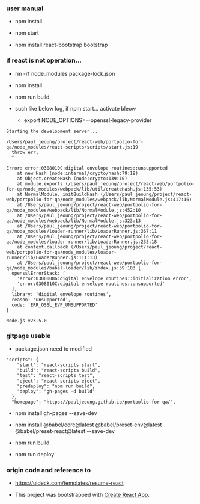 ### user manual

- npm install

- npm start

- npm install react-bootstrap bootstrap

### if react is not operation...

- rm -rf node_modules package-lock.json

- npm install

- npm run build

- such like below log, if npm start... activate bleow

  - export NODE_OPTIONS=--openssl-legacy-provider

```
Starting the development server...

/Users/paul_jeoung/project/react-web/portpolio-for-qa/node_modules/react-scripts/scripts/start.js:19
  throw err;
  ^

Error: error:0308010C:digital envelope routines::unsupported
    at new Hash (node:internal/crypto/hash:79:19)
    at Object.createHash (node:crypto:139:10)
    at module.exports (/Users/paul_jeoung/project/react-web/portpolio-for-qa/node_modules/webpack/lib/util/createHash.js:135:53)
    at NormalModule._initBuildHash (/Users/paul_jeoung/project/react-web/portpolio-for-qa/node_modules/webpack/lib/NormalModule.js:417:16)
    at /Users/paul_jeoung/project/react-web/portpolio-for-qa/node_modules/webpack/lib/NormalModule.js:452:10
    at /Users/paul_jeoung/project/react-web/portpolio-for-qa/node_modules/webpack/lib/NormalModule.js:323:13
    at /Users/paul_jeoung/project/react-web/portpolio-for-qa/node_modules/loader-runner/lib/LoaderRunner.js:367:11
    at /Users/paul_jeoung/project/react-web/portpolio-for-qa/node_modules/loader-runner/lib/LoaderRunner.js:233:18
    at context.callback (/Users/paul_jeoung/project/react-web/portpolio-for-qa/node_modules/loader-runner/lib/LoaderRunner.js:111:13)
    at /Users/paul_jeoung/project/react-web/portpolio-for-qa/node_modules/babel-loader/lib/index.js:59:103 {
  opensslErrorStack: [
    'error:03000086:digital envelope routines::initialization error',
    'error:0308010C:digital envelope routines::unsupported'
  ],
  library: 'digital envelope routines',
  reason: 'unsupported',
  code: 'ERR_OSSL_EVP_UNSUPPORTED'
}

Node.js v23.5.0

```

### gitpage usable

- package.json need to modified

```
"scripts": {
    "start": "react-scripts start",
    "build": "react-scripts build",
    "test": "react-scripts test",
    "eject": "react-scripts eject",
    "predeploy": "npm run build",
    "deploy": "gh-pages -d build"
  },
  "homepage": "https://pauljeoung.github.io/portpolio-for-qa/",
```

- npm install gh-pages --save-dev

- npm install @babel/core@latest @babel/preset-env@latest @babel/preset-react@latest --save-dev

- npm run build

- npm run deploy

### origin code and reference to

- https://uideck.com/templates/resume-react

- This project was bootstrapped with [Create React App](https://github.com/facebook/create-react-app).